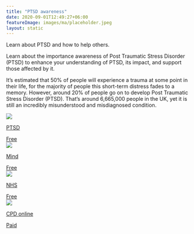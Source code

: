 ```yaml
---
title: "PTSD awareness"
date: 2020-09-01T12:49:27+06:00
featureImage: images/ma/placeholder.jpeg
layout: static
---
```


Learn about PTSD and how to help others.

Learn about the importance awareness of Post Traumatic Stress Disorder (PTSD) to enhance your understanding of PTSD, its impact, and support those affected by it.

It’s estimated that 50% of people will experience a trauma at some point in their life, for the majority of people this short-term distress fades to a memory. However, around 20% of people go on to develop Post Traumatic Stress Disorder (PTSD). That’s around 6,665,000 people in the UK, yet it is still an incredibly misunderstood and misdiagnosed condition.

<a class="ma-link" href="https://www.ptsduk.org/"><div class="ma-card ma-card-Learning"><div class="ma-icon"><img src ="/images/icon-check.png"/></div><div class="ma-name"><p>PTSD</p></div><div class="ma-paid-text"><span>Free </span></div></div></a><a class="ma-link" href="https://www.mind.org.uk/information-support/types-of-mental-health-problems/post-traumatic-stress-disorder-ptsd-and-complex-ptsd/about-ptsd/"><div class="ma-card ma-card-Learning"><div class="ma-icon"><img src ="/images/icon-check.png"/></div><div class="ma-name"><p>Mind</p></div><div class="ma-paid-text"><span>Free </span></div></div></a><a class="ma-link" href="https://www.nhs.uk/mental-health/conditions/post-traumatic-stress-disorder-ptsd/overview/"><div class="ma-card ma-card-Learning"><div class="ma-icon"><img src ="/images/icon-check.png"/></div><div class="ma-name"><p>NHS</p></div><div class="ma-paid-text"><span>Free</span></div></div></a><a class="ma-link" href="https://cpdonline.co.uk/course/ptsd-awareness/"><div class="ma-card ma-card-Learning"><div class="ma-icon"><img src ="/images/icon-pound.png"/></div><div class="ma-name"><p>CPD online</p></div><div class="ma-paid-text"><span>Paid</span></div></div></a>  

<br/><br/>







